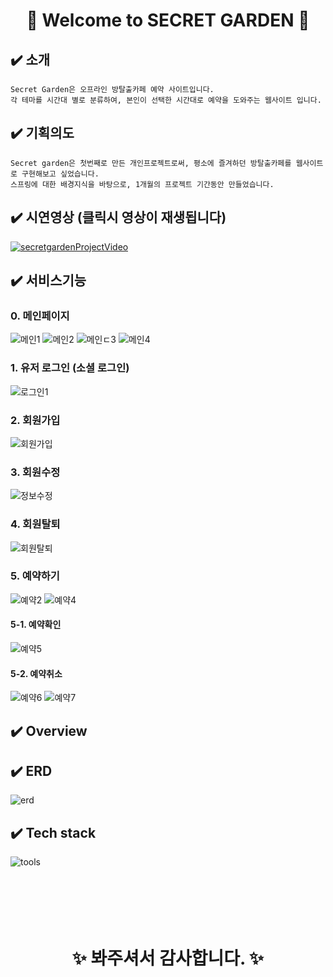  # <div align="center">:cherry_blossom:  Welcome to SECRET GARDEN :cherry_blossom: </div>

## :heavy_check_mark: 소개
    Secret Garden은 오프라인 방탈출카페 예약 사이트입니다. 
    각 테마를 시간대 별로 분류하여, 본인이 선택한 시간대로 예약을 도와주는 웹사이트 입니다.
## :heavy_check_mark: 기획의도
    Secret garden은 첫번째로 만든 개인프로젝트로써, 평소에 즐겨하던 방탈출카페를 웹사이트로 구현해보고 싶었습니다.
    스프링에 대한 배경지식을 바탕으로, 1개월의 프로젝트 기간동안 만들었습니다.
    

## :heavy_check_mark: 시연영상  (클릭시 영상이 재생됩니다)
[![secretgardenProjectVideo](https://img.youtube.com/vi/qmONs1K2UUc/0.jpg)](https://www.youtube.com/watch?v=qmONs1K2UUc)
## :heavy_check_mark: 서비스기능
### 0. 메인페이지
![메인1](https://user-images.githubusercontent.com/78129881/128315101-667c765b-4c12-482e-af6c-ebd499f25823.jpg)
![메인2](https://user-images.githubusercontent.com/78129881/128315108-3eae75f2-6ccb-419e-88c7-4ff17517f110.jpg)
![메인ㄷ3](https://user-images.githubusercontent.com/78129881/128315111-0ab12ab7-c7d3-4b1b-9248-2f7c597f576e.jpg)
![메인4](https://user-images.githubusercontent.com/78129881/128315116-0b5f3226-6d2b-4295-88ff-cde4e202ae4c.jpg)
### 1. 유저 로그인 (소셜 로그인)
![로그인1](https://user-images.githubusercontent.com/78129881/128315152-8ca5b055-5eb8-4695-a595-7ebc299845c8.jpg)

### 2. 회원가입
![회원가입](https://user-images.githubusercontent.com/78129881/128315161-32a883d4-6b0f-4f3f-88f9-89adb2fffbc8.jpg)
### 3. 회원수정
![정보수정](https://user-images.githubusercontent.com/78129881/128315183-c8687620-a8fb-4690-aff6-26ada7488291.jpg)
### 4. 회원탈퇴
![회원탈퇴](https://user-images.githubusercontent.com/78129881/128315197-9ab64bbd-918d-4d11-9c72-a2efbf7f68f7.jpg)
### 5. 예약하기
![예약2](https://user-images.githubusercontent.com/78129881/128315860-b643a08c-4c4d-46c4-9962-fe2111cfdfc1.jpg)
![예약4](https://user-images.githubusercontent.com/78129881/128315367-9341d29c-78da-4ad2-a1b9-c2bb6324d541.jpg)
#### 5-1. 예약확인
![예약5](https://user-images.githubusercontent.com/78129881/128315392-faa1be29-d249-41b1-acff-5929c624706f.jpg)
#### 5-2. 예약취소
![예약6](https://user-images.githubusercontent.com/78129881/128315433-148f8a18-d910-4b09-a37c-0381e1b4e341.jpg)
![예약7](https://user-images.githubusercontent.com/78129881/128315451-9fb4bcf6-608b-4a48-a007-9b4c69cb4590.jpg)

## :heavy_check_mark: Overview
## :heavy_check_mark: ERD
![erd](https://user-images.githubusercontent.com/78129881/128227215-60162b26-4f70-4fb8-9d58-4da0b83f3313.jpg)
## :heavy_check_mark: Tech stack
![tools](https://user-images.githubusercontent.com/78129881/128227254-eaa92183-0cb1-4c9f-a6e9-699c4a7a807d.jpg)
<br></br><br></br><br></br>

 # <div align="center"> :sparkles: 봐주셔서 감사합니다. :sparkles: </div>
